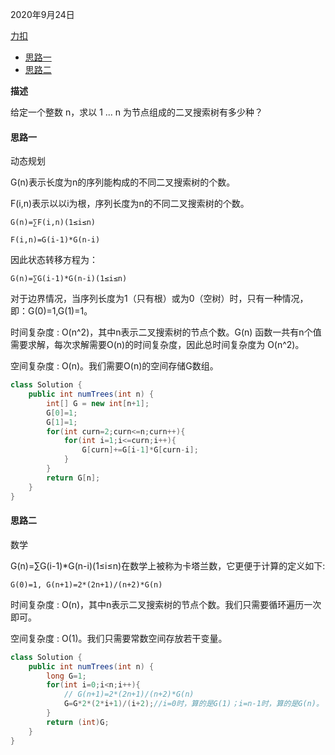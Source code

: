 2020年9月24日

[力扣](https://leetcode-cn.com/problems/unique-binary-search-trees/)

- [思路一](#思路一)
- [思路二](#思路二)

**描述**

给定一个整数 n，求以 1 ... n 为节点组成的二叉搜索树有多少种？

#### 思路一

动态规划

G(n)表示长度为n的序列能构成的不同二叉搜索树的个数。

F(i,n)表示以以i为根，序列长度为n的不同二叉搜索树的个数。
```
G(n)=∑F(i,n)(1≤i≤n)

F(i,n)=G(i-1)*G(n-i)
```
因此状态转移方程为：
```
G(n)=∑G(i-1)*G(n-i)(1≤i≤n)
```
对于边界情况，当序列长度为1（只有根）或为0（空树）时，只有一种情况，即：G(0)=1,G(1)=1。

时间复杂度 : O(n^2)，其中n表示二叉搜索树的节点个数。G(n) 函数一共有n个值需要求解，每次求解需要O(n)的时间复杂度，因此总时间复杂度为 O(n^2)。

空间复杂度 : O(n)。我们需要O(n)的空间存储G数组。

```java
class Solution {
    public int numTrees(int n) {
        int[] G = new int[n+1];
        G[0]=1;
        G[1]=1;
        for(int curn=2;curn<=n;curn++){
            for(int i=1;i<=curn;i++){
                G[curn]+=G[i-1]*G[curn-i];
            }
        }
        return G[n];
    }
}
```

#### 思路二

数学

G(n)=∑G(i-1)*G(n-i)(1≤i≤n)在数学上被称为卡塔兰数，它更便于计算的定义如下:
```
G(0)=1, G(n+1)=2*(2n+1)/(n+2)*G(n)
```
时间复杂度 : O(n)，其中n表示二叉搜索树的节点个数。我们只需要循环遍历一次即可。

空间复杂度 : O(1)。我们只需要常数空间存放若干变量。

```java
class Solution {
    public int numTrees(int n) {
        long G=1;
        for(int i=0;i<n;i++){
            // G(n+1)=2*(2n+1)/(n+2)*G(n)
            G=G*2*(2*i+1)/(i+2);//i=0时，算的是G(1)；i=n-1时，算的是G(n)。
        }
        return (int)G;
    }
}
```
